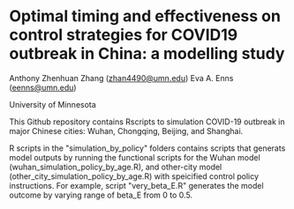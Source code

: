 # Optimal timing and effectiveness on control strategies for COVID19 outbreak in China: a modelling study

Anthony Zhenhuan Zhang (zhan4490@umn.edu)   Eva A. Enns (eenns@umn.edu)


University of Minnesota

This Github repository contains Rscripts to simulation COVID-19 outbreak in major Chinese cities: Wuhan, Chongqing, Beijing, and Shanghai.


R scripts in the "simulation_by_policy" folders contains scripts that generats model outputs by running the functional scripts for the Wuhan model (wuhan_simulation_policy_by_age.R), and other-city model (other_city_simulation_policy_by_age.R) with speicified control policy instructions. For example, script "very_beta_E.R" generates the model outcome by varying range of beta_E from 0 to 0.5.  
